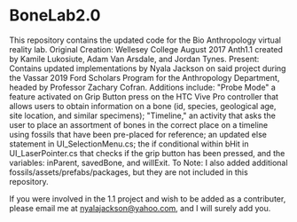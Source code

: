 # BoneLab2.0
This repository contains the updated code for the Bio Anthropology virtual reality lab.
Original Creation: Wellesey College August 2017 Anth1.1 created by Kamile Lukosiute, Adam Van Arsdale, and Jordan Tynes.
Present: Contains updated implementations by Nyala Jackson on said project during the Vassar 2019 Ford Scholars Program for the Anthropology Department, headed by Professor Zachary Cofran. Additions include: "Probe Mode" a feature activated on Grip Button press on the HTC Vive Pro controller that allows users to obtain information on a bone (id, species, geological age, site location, and similar specimens); "Timeline," an activity that asks the user to place an assortment of bones in the correct place on a timeline using fossils that have been pre-placed for reference; an updated else statement in UI_SelectionMenu.cs; the if conditional within bHit in UI_LaserPointer.cs that checks if the grip button has been pressed, and the variables: inParent, savedBone, and willExit. 
To Note: I also added additional fossils/assets/prefabs/packages, but they are not included in this repository.

If you were involved in the 1.1 project and wish to be added as a contributer, please email me at nyalajackson@yahoo.com, and I will surely add you.  
